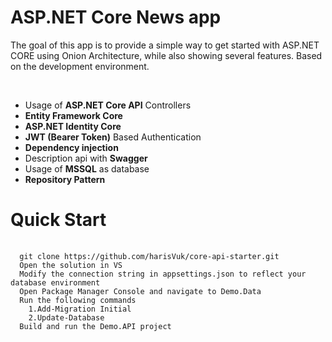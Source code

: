 <h1>ASP.NET Core News app</h1>
<p>The goal of this app is to provide a simple way to get started with ASP.NET CORE using Onion Architecture, while also showing several features. Based on the development environment.
</p>
<br/>
<ul>
  <li>Usage of <strong>ASP.NET Core API</strong> Controllers</li>
  <li><strong>Entity Framework Core</strong></li>
  <li><strong>ASP.NET Identity Core</strong></li>
  <li><strong>JWT (Bearer Token)</strong> Based Authentication</li>
  <li><strong>Dependency injection</strong></li>
  <li>Description api with <strong>Swagger</strong></li>
  <li>Usage of <strong>MSSQL</strong> as database</li>
  <li><strong>Repository Pattern</strong></li>
</ul>
<h1>Quick Start</h1>
<p>
  <pre>
  <code>
  git clone https://github.com/harisVuk/core-api-starter.git
  Open the solution in VS
  Modify the connection string in appsettings.json to reflect your database environment
  Open Package Manager Console and navigate to Demo.Data
  Run the following commands
    1.Add-Migration Initial
    2.Update-Database
  Build and run the Demo.API project  
  </code>
  </pre>
</p>
